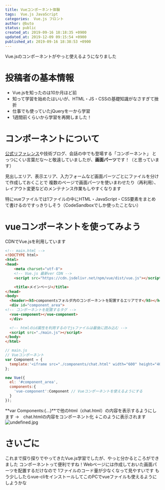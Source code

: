 ```yaml
---
title: Vueコンポーネント体験
tags:  Vue.js JavaScript
categories:  Vue.js フロント
author: @buto
status: public
created_at: 2019-09-16 18:18:35 +0900
updated_at: 2019-12-09 09:15:54 +0900
published_at: 2019-09-16 18:38:53 +0900
---
```

Vue.jsのコンポーネントがやっと使えるようになりました

# 投稿者の基本情報
- Vue.jsを知ったのは10か月ほど前
- 知って学習を始めたはいいが、HTML・JS・CSSの基礎知識がなさすぎて挫折
- 仕事でも使っていたjQueryを一から学習
- 1週間前くらいから学習を再開しました！

# コンポーネントについて
[公式リファレンス](https://jp.vuejs.org/v2/guide/index.html#%E3%82%B3%E3%83%B3%E3%83%9D%E3%83%BC%E3%83%8D%E3%83%B3%E3%83%88%E3%81%AB%E3%82%88%E3%82%8B%E6%A7%8B%E6%88%90)や技術ブログ、会話の中でも登場する「コンポーネント」
とっつにくい言葉だな～と敬遠していましたが、**画面パーツ**です！（と思っています）

見出しエリア、表示エリア、入力フォームなど画面パーツごとにファイルを分けて作成しておくことで
複数のページで画面パーツを使いまわせたり（再利用）、レイアウト変更などのメンテナンス作業もしやすくなります

特にvueファイルでは1ファイルの中にHTML・JavaScript・CSS要素をまとめて書けるのですっきりしそう（CodeSandboxでしか使ったことない）

# vueコンポーネントを使ってみよう
CDNでVue.jsを利用しています
```html
<!-- main.html -->
<!DOCTYPE html>
<html>
<head>
    <meta charset="utf-8">
    <!-- Vue.js 最新ver CDN -->
    <script src="https://cdn.jsdelivr.net/npm/vue/dist/vue.js"></script>

    <title>メインページ</title>
</head>
<body>
  <header><h5>componentsフォルダ内のコンポーネントを配置するエリアです</h5></header>
  <div id="component_area">
<!-- コンポーネントを配置するタグ -->
  <vue-component></vue-component>
  </div>

  <!-- htmlのid属性を利用するのでjsファイルは最後に読み込む -->
  <script src="./main.js"></script>
</body>
</html>
```
```js
// main.js
// Vueコンポーネント
var Component = {
  template:'<iframe src="./components/chat.html" width="600" height="400"></iframe>'
};

new Vue({
  el: '#component_area',
  components:{
    'vue-component':Component // Vueコンポーネントを使えるようにする
  }
});
```
**var Components:{…}**で他のhtml（chat.html）の内容を表示するようにします
→　chat.htmlの内容をコンポーネント化
↓このように表示されます
![undefined.jpg](https://s3.qrunch.io/fa0500a1aaec022f5a1a77f7d1a97693.png)
# さいごに
これまで探り探りでやってきたVue.js学習でしたが、やっと分かるところができました
コンポーネントって便利ですね！Webページには作成しておいた画面パーツを配置するだけなので
1ファイルのコード量が少なくなって見やすいです
もう少ししたらvue-cliをインストールしてこのPCでvueファイルも使えるようにしようかな
